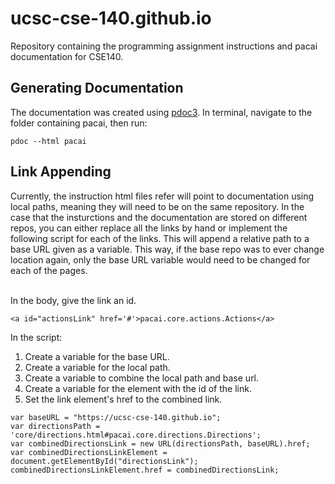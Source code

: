 # ucsc-cse-140.github.io
Repository containing the programming assignment instructions and pacai documentation for CSE140.

## Generating Documentation
The documentation was created using [pdoc3](https://pdoc3.github.io/pdoc/). In terminal, navigate to the folder containing pacai, then run:
```
pdoc --html pacai
```


## Link Appending
Currently, the instruction html files refer will point to documentation using local paths, meaning they will need to be on the same repository. In the case that the insturctions and the documentation are stored on different repos, you can either replace all the links by hand or implement the following script for each of the links. This will append a relative path to a base URL given as a variable. This way, if the base repo was to ever change location again, only the base URL variable would need to be changed for each of the pages.

<br>In the body, give the link an id.
```
<a id="actionsLink" href='#'>pacai.core.actions.Actions</a>
```

In the script:
1. Create a variable for the base URL.
2. Create a variable for the local path.
3. Create a variable to combine the local path and base url.
4. Create a variable for the element with the id of the link.
5. Set the link element's href to the combined link.
```
var baseURL = "https://ucsc-cse-140.github.io";
var directionsPath = 'core/directions.html#pacai.core.directions.Directions';
var combinedDirectionsLink = new URL(directionsPath, baseURL).href;
var combinedDirectionsLinkElement = document.getElementById("directionsLink");
combinedDirectionsLinkElement.href = combinedDirectionsLink;
```
